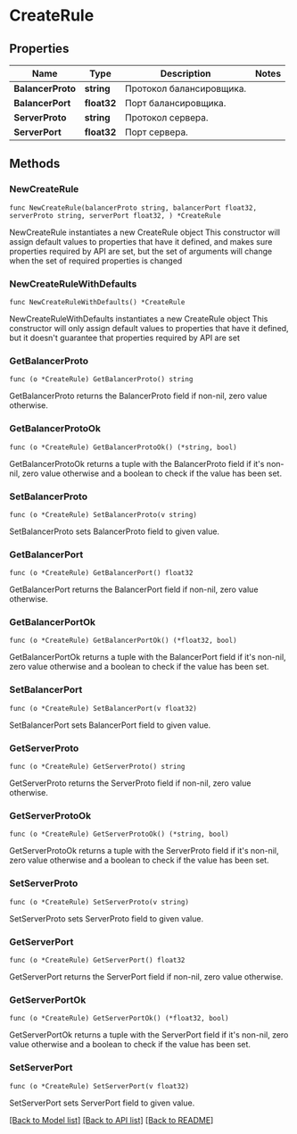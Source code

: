 # CreateRule

## Properties

Name | Type | Description | Notes
------------ | ------------- | ------------- | -------------
**BalancerProto** | **string** | Протокол балансировщика. | 
**BalancerPort** | **float32** | Порт балансировщика. | 
**ServerProto** | **string** | Протокол сервера. | 
**ServerPort** | **float32** | Порт сервера. | 

## Methods

### NewCreateRule

`func NewCreateRule(balancerProto string, balancerPort float32, serverProto string, serverPort float32, ) *CreateRule`

NewCreateRule instantiates a new CreateRule object
This constructor will assign default values to properties that have it defined,
and makes sure properties required by API are set, but the set of arguments
will change when the set of required properties is changed

### NewCreateRuleWithDefaults

`func NewCreateRuleWithDefaults() *CreateRule`

NewCreateRuleWithDefaults instantiates a new CreateRule object
This constructor will only assign default values to properties that have it defined,
but it doesn't guarantee that properties required by API are set

### GetBalancerProto

`func (o *CreateRule) GetBalancerProto() string`

GetBalancerProto returns the BalancerProto field if non-nil, zero value otherwise.

### GetBalancerProtoOk

`func (o *CreateRule) GetBalancerProtoOk() (*string, bool)`

GetBalancerProtoOk returns a tuple with the BalancerProto field if it's non-nil, zero value otherwise
and a boolean to check if the value has been set.

### SetBalancerProto

`func (o *CreateRule) SetBalancerProto(v string)`

SetBalancerProto sets BalancerProto field to given value.


### GetBalancerPort

`func (o *CreateRule) GetBalancerPort() float32`

GetBalancerPort returns the BalancerPort field if non-nil, zero value otherwise.

### GetBalancerPortOk

`func (o *CreateRule) GetBalancerPortOk() (*float32, bool)`

GetBalancerPortOk returns a tuple with the BalancerPort field if it's non-nil, zero value otherwise
and a boolean to check if the value has been set.

### SetBalancerPort

`func (o *CreateRule) SetBalancerPort(v float32)`

SetBalancerPort sets BalancerPort field to given value.


### GetServerProto

`func (o *CreateRule) GetServerProto() string`

GetServerProto returns the ServerProto field if non-nil, zero value otherwise.

### GetServerProtoOk

`func (o *CreateRule) GetServerProtoOk() (*string, bool)`

GetServerProtoOk returns a tuple with the ServerProto field if it's non-nil, zero value otherwise
and a boolean to check if the value has been set.

### SetServerProto

`func (o *CreateRule) SetServerProto(v string)`

SetServerProto sets ServerProto field to given value.


### GetServerPort

`func (o *CreateRule) GetServerPort() float32`

GetServerPort returns the ServerPort field if non-nil, zero value otherwise.

### GetServerPortOk

`func (o *CreateRule) GetServerPortOk() (*float32, bool)`

GetServerPortOk returns a tuple with the ServerPort field if it's non-nil, zero value otherwise
and a boolean to check if the value has been set.

### SetServerPort

`func (o *CreateRule) SetServerPort(v float32)`

SetServerPort sets ServerPort field to given value.



[[Back to Model list]](../README.md#documentation-for-models) [[Back to API list]](../README.md#documentation-for-api-endpoints) [[Back to README]](../README.md)


